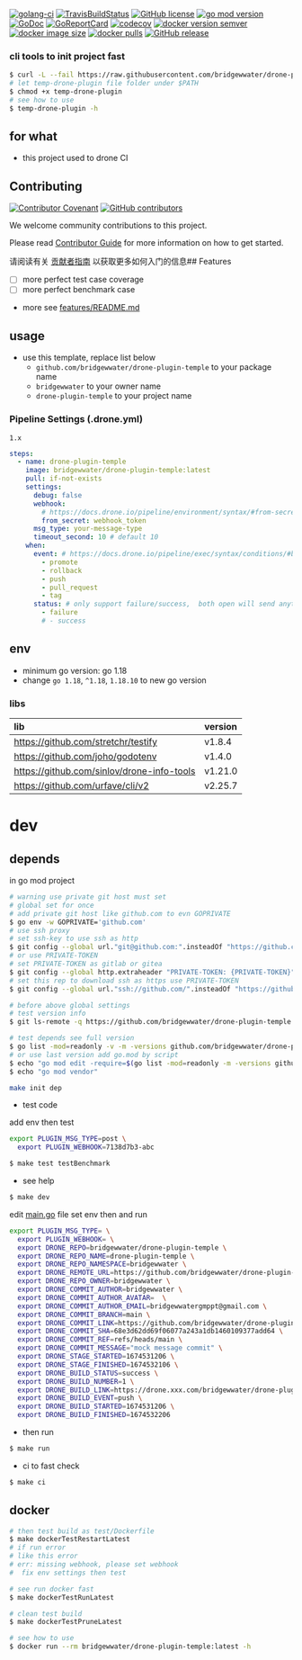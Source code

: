 [![golang-ci](https://github.com/bridgewwater/drone-plugin-temple/workflows/golang-ci/badge.svg?branch=main)](https://github.com/bridgewwater/drone-plugin-temple/actions/workflows/golang-ci.yml)
[![TravisBuildStatus](https://api.travis-ci.com/bridgewwater/drone-plugin-temple.svg?branch=main)](https://travis-ci.com/bridgewwater/drone-plugin-temple)
[![GitHub license](https://img.shields.io/github/license/bridgewwater/drone-plugin-temple)](https://github.com/bridgewwater/drone-plugin-temple)
[![go mod version](https://img.shields.io/github/go-mod/go-version/bridgewwater/drone-plugin-temple?label=go.mod)](https://github.com/bridgewwater/drone-plugin-temple)
[![GoDoc](https://godoc.org/github.com/bridgewwater/drone-plugin-temple?status.png)](https://godoc.org/github.com/bridgewwater/drone-plugin-temple/)
[![GoReportCard](https://goreportcard.com/badge/github.com/bridgewwater/drone-plugin-temple)](https://goreportcard.com/report/github.com/bridgewwater/drone-plugin-temple)
[![codecov](https://codecov.io/gh/bridgewwater/drone-plugin-temple/branch/main/graph/badge.svg)](https://codecov.io/gh/bridgewwater/drone-plugin-temple)
[![docker version semver](https://img.shields.io/docker/v/bridgewwater/drone-plugin-temple?sort=semver)](https://hub.docker.com/r/bridgewwater/drone-plugin-temple/tags?page=1&ordering=last_updated)
[![docker image size](https://img.shields.io/docker/image-size/bridgewwater/drone-plugin-temple)](https://hub.docker.com/r/bridgewwater/drone-plugin-temple)
[![docker pulls](https://img.shields.io/docker/pulls/bridgewwater/drone-plugin-temple)](https://hub.docker.com/r/bridgewwater/drone-plugin-temple/tags?page=1&ordering=last_updated)
[![GitHub release](https://img.shields.io/github/v/release/bridgewwater/drone-plugin-temple?style=social)](https://github.com/bridgewwater/drone-plugin-temple/releases)

### cli tools to init project fast

```bash
$ curl -L --fail https://raw.githubusercontent.com/bridgewwater/drone-plugin-temple/main/drone-plugin-temple
# let temp-drone-plugin file folder under $PATH
$ chmod +x temp-drone-plugin
# see how to use
$ temp-drone-plugin -h
```

## for what

- this project used to drone CI

## Contributing

[![Contributor Covenant](https://img.shields.io/badge/contributor%20covenant-v1.4-ff69b4.svg)](.github/CONTRIBUTING_DOC/CODE_OF_CONDUCT.md)
[![GitHub contributors](https://img.shields.io/github/contributors/bridgewwater/drone-plugin-temple)](https://github.com/bridgewwater/drone-plugin-temple/graphs/contributors)

We welcome community contributions to this project.

Please read [Contributor Guide](.github/CONTRIBUTING_DOC/CONTRIBUTING.md) for more information on how to get started.

请阅读有关 [贡献者指南](.github/CONTRIBUTING_DOC/zh-CN/CONTRIBUTING.md) 以获取更多如何入门的信息## Features

- [ ] more perfect test case coverage
- [ ] more perfect benchmark case
- more see [features/README.md](features/README.md)

## usage

- use this template, replace list below
    - `github.com/bridgewwater/drone-plugin-temple` to your package name
    - `bridgewwater` to your owner name
    - `drone-plugin-temple` to your project name

### Pipeline Settings (.drone.yml)

`1.x`

```yaml
steps:
  - name: drone-plugin-temple
    image: bridgewwater/drone-plugin-temple:latest
    pull: if-not-exists
    settings:
      debug: false
      webhook:
        # https://docs.drone.io/pipeline/environment/syntax/#from-secrets
        from_secret: webhook_token
      msg_type: your-message-type
      timeout_second: 10 # default 10
    when:
      event: # https://docs.drone.io/pipeline/exec/syntax/conditions/#by-event
        - promote
        - rollback
        - push
        - pull_request
        - tag
      status: # only support failure/success,  both open will send anything
        - failure
        # - success
```

## env

- minimum go version: go 1.18
- change `go 1.18`, `^1.18`, `1.18.10` to new go version

### libs

| lib                                        | version |
|:-------------------------------------------|:--------|
| https://github.com/stretchr/testify        | v1.8.4  |
| https://github.com/joho/godotenv           | v1.4.0  |
| https://github.com/sinlov/drone-info-tools | v1.21.0 |
| https://github.com/urfave/cli/v2           | v2.25.7 |

# dev

## depends

in go mod project

```bash
# warning use private git host must set
# global set for once
# add private git host like github.com to evn GOPRIVATE
$ go env -w GOPRIVATE='github.com'
# use ssh proxy
# set ssh-key to use ssh as http
$ git config --global url."git@github.com:".insteadOf "https://github.com/"
# or use PRIVATE-TOKEN
# set PRIVATE-TOKEN as gitlab or gitea
$ git config --global http.extraheader "PRIVATE-TOKEN: {PRIVATE-TOKEN}"
# set this rep to download ssh as https use PRIVATE-TOKEN
$ git config --global url."ssh://github.com/".insteadOf "https://github.com/"

# before above global settings
# test version info
$ git ls-remote -q https://github.com/bridgewwater/drone-plugin-temple.git

# test depends see full version
$ go list -mod=readonly -v -m -versions github.com/bridgewwater/drone-plugin-temple
# or use last version add go.mod by script
$ echo "go mod edit -require=$(go list -mod=readonly -m -versions github.com/bridgewwater/drone-plugin-temple | awk '{print $1 "@" $NF}')"
$ echo "go mod vendor"
```

```bash
make init dep
```

- test code

add env then test

```bash
export PLUGIN_MSG_TYPE=post \
  export PLUGIN_WEBHOOK=7138d7b3-abc
```

```bash
$ make test testBenchmark
```

- see help

```bash
$ make dev
```

edit [main.go](main.go) file set env then and run

```bash
export PLUGIN_MSG_TYPE= \
  export PLUGIN_WEBHOOK= \
  export DRONE_REPO=bridgewwater/drone-plugin-temple \
  export DRONE_REPO_NAME=drone-plugin-temple \
  export DRONE_REPO_NAMESPACE=bridgewwater \
  export DRONE_REMOTE_URL=https://github.com/bridgewwater/drone-plugin-temple \
  export DRONE_REPO_OWNER=bridgewwater \
  export DRONE_COMMIT_AUTHOR=bridgewwater \
  export DRONE_COMMIT_AUTHOR_AVATAR=  \
  export DRONE_COMMIT_AUTHOR_EMAIL=bridgewwatergmppt@gmail.com \
  export DRONE_COMMIT_BRANCH=main \
  export DRONE_COMMIT_LINK=https://github.com/bridgewwater/drone-plugin-temple/commit/68e3d62dd69f06077a243a1db1460109377add64 \
  export DRONE_COMMIT_SHA=68e3d62dd69f06077a243a1db1460109377add64 \
  export DRONE_COMMIT_REF=refs/heads/main \
  export DRONE_COMMIT_MESSAGE="mock message commit" \
  export DRONE_STAGE_STARTED=1674531206 \
  export DRONE_STAGE_FINISHED=1674532106 \
  export DRONE_BUILD_STATUS=success \
  export DRONE_BUILD_NUMBER=1 \
  export DRONE_BUILD_LINK=https://drone.xxx.com/bridgewwater/drone-plugin-temple/1 \
  export DRONE_BUILD_EVENT=push \
  export DRONE_BUILD_STARTED=1674531206 \
  export DRONE_BUILD_FINISHED=1674532206
```

- then run

```bash
$ make run
```

- ci to fast check

```bash
$ make ci
```

## docker

```bash
# then test build as test/Dockerfile
$ make dockerTestRestartLatest
# if run error
# like this error
# err: missing webhook, please set webhook
#  fix env settings then test

# see run docker fast
$ make dockerTestRunLatest

# clean test build
$ make dockerTestPruneLatest

# see how to use
$ docker run --rm bridgewwater/drone-plugin-temple:latest -h
```
